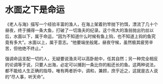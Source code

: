 # 水面之下是命运

《老人与海》描写一个经验丰富的渔人，在海上架着钓竿抛下钓饵，漂流了几十个昼夜，终于捕得一条大鱼，打破了一切渔夫的纪录。这个伟大的渔翁抛出钓丝以后，水面以下，属于命运，“因为不知道什么时候有鱼上钩，也不知道上钩的鱼究竟有多大”。水面以上，属于意志。“他要端坐般尾，昼夜守候，虽然极其疲劳辛苦，但他绝不终止。” 

强调命运支配一切的人，无疑要说渔夫可以高卧舱中，任其自然；另一种完全相反的论调等于说，只要人出海，必定可以捕到一条比你的船还长的鱼。这两种说法，都不能给人生正确的指导。唯有两者折中，调和，兼顾，庶乎近之，这就是古人说的“尽人事，听天命”。